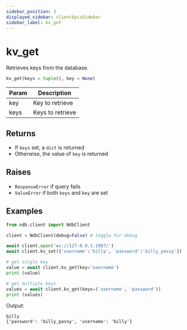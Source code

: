 ```yaml
---
sidebar_position: 3
displayed_sidebar: clientApisSidebar
sidebar_label: kv_get
---
```


# kv_get
Retrieves keys from the database.

```py
kv_get(keys = tuple(), key = None)
```

|Param|Description|
|--|--|
|key|Key to retrieve|
|keys|Keys to retrieve|


## Returns
- If `keys` set, a `dict` is returned
- Otherwise, the value of `key` is returned


## Raises
- `ResponseError` if query fails
- `ValueError` if both `keys` and `key` are set


## Examples

```py title='Connect and Set'
from ndb.client import NdbClient

client = NdbClient(debug=False) # toggle for debug

await client.open('ws://127.0.0.1:1987/')
await client.kv_set({'username':'billy', 'password':'billy_passy'})
```


```py title='Get various'
# get single key
value = await client.kv_get(key='username')
print (value)

# get multiple keys
values = await client.kv_get(keys=('username', 'password'))
print (values)
```

Output:
```
billy
{'password': 'billy_passy', 'username': 'billy'}
```
